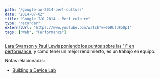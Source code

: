 ```yaml
---
path: "/google-io-2014-perf-culture"
date: "2014-07-02"
title: "Google I/O 2014 - Perf culture"
type: "recordar"
externalUrl: "https://www.youtube.com/watch?v=0bRLtJHo0pI"
tags: ["Web", "Performance"]
---
```


[Lara Swanson y Paul Lewis poniendo los puntos sobre las "i" en performance](https://www.youtube.com/watch?v=0bRLtJHo0pI), y como tener un mejor rendimiento, es un trabajo en equipo.

Notas relacionadas:

- [Building a Device Lab](http://laraswanson.com/devicelab/)
